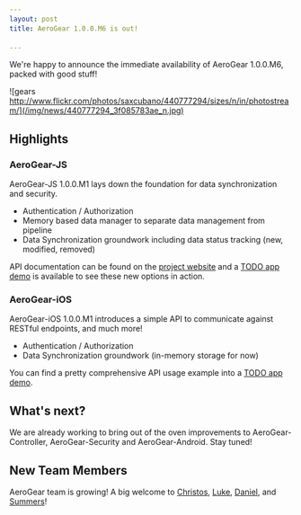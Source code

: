 ```yaml
---
layout: post
title: AeroGear 1.0.0.M6 is out!

---
```


We're happy to announce the immediate availability of AeroGear 1.0.0.M6, packed with good stuff!

![gears http://www.flickr.com/photos/saxcubano/440777294/sizes/n/in/photostream/](/img/news/440777294_3f085783ae_n.jpg)

## Highlights

### AeroGear-JS

AeroGear-JS 1.0.0.M1 lays down the foundation for data synchronization and security.

- Authentication / Authorization
- Memory based data manager to separate data management from pipeline
- Data Synchronization groundwork including data status tracking (new, modified, removed)

API documentation can be found on the [project website](http://aerogear.org/docs/specs/aerogear-js/) and a [TODO app demo](https://github.com/aerogear/TODO) is available to see these new options in action.

### AeroGear-iOS

AeroGear-iOS 1.0.0.M1 introduces a simple API to communicate against RESTful endpoints, and much more!

- Authentication / Authorization
- Data Synchronization groundwork (in-memory storage for now)

You can find a pretty comprehensive API usage example into a [TODO app demo](https://github.com/aerogear/aerogear-todo-ios).

## What's next?

We are already working to bring out of the oven improvements to AeroGear-Controller, AeroGear-Security and AeroGear-Android. Stay tuned!

## New Team Members

AeroGear team is growing! A big welcome to [Christos](https://twitter.com/cvasilak), [Luke](https://twitter.com/sienaluke), [Daniel](https://twitter.com/dbevenius), and [Summers](https://twitter.com/summerspittman)!


